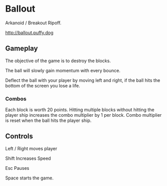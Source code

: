 # Ballout
Arkanoid / Breakout Ripoff.

http://ballout.puffy.dog

## Gameplay

The objective of the game is to destroy the blocks. 

The ball will slowly gain momentum with every bounce.

Deflect the ball with your player by moving left and right, if the ball hits the bottom of the screen you lose a life.

### Combos

Each block is worth 20 points. Hitting multiple blocks without hitting the player ship increases the combo multiplier by 1 per block. Combo multiplier is reset when the ball hits the player ship.

## Controls

Left / Right moves player

Shift Increases Speed

Esc Pauses

Space starts the game.
